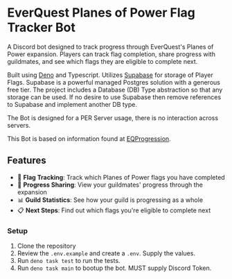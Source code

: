 # EverQuest Planes of Power Flag Tracker Bot

A Discord bot designed to track progress through EverQuest's Planes of Power expansion. Players can track flag completion, share progress with guildmates, and see which flags they are eligible to complete next.

Built using [Deno](https://deno.land/) and Typescript. Utilizes [Supabase](https://supabase.com/) for storage of Player Flags. Supabase is a powerful managed Postgres solution with a generous free tier. The project includes a Database (DB) Type abstraction so that any storage can be used. If no desire to use Supabase then remove references to Supabase and implement another DB type.

The Bot is designed for a PER Server usage, there is no interaction across servers.

This Bot is based on information found at [EQProgression](https://www.eqprogression.com/planes-of-power-planar-progression-flagging/). 

## Features

- 🚩 **Flag Tracking**: Track which Planes of Power flags you have completed
- 🔄 **Progress Sharing**: View your guildmates' progress through the expansion
- 📊 **Guild Statistics**: See how your guild is progressing as a whole
- 📋 **Next Steps**: Find out which flags you're eligible to complete next

### Setup

1. Clone the repository
2. Review the `.env.example` and create a `.env`. Supply the values.
3. Run `deno task test` to run the tests.
4. Run `deno task main` to bootup the bot. MUST supply Discord Token.
